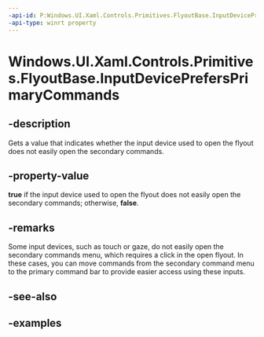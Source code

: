```yaml
---
-api-id: P:Windows.UI.Xaml.Controls.Primitives.FlyoutBase.InputDevicePrefersPrimaryCommands
-api-type: winrt property
---
```


<!-- Property syntax.
public bool InputDevicePrefersPrimaryCommands { get; }
-->

# Windows.UI.Xaml.Controls.Primitives.FlyoutBase.InputDevicePrefersPrimaryCommands

## -description

Gets a value that indicates whether the input device used to open the flyout does not easily open the secondary commands.

## -property-value

**true** if the input device used to open the flyout does not easily open the secondary commands; otherwise, **false**.

## -remarks

Some input devices, such as touch or gaze, do not easily open the secondary commands menu, which requires a click in the open flyout. In these cases, you can move commands from the secondary command menu to the primary command bar to provide easier access using these inputs.

## -see-also

## -examples

